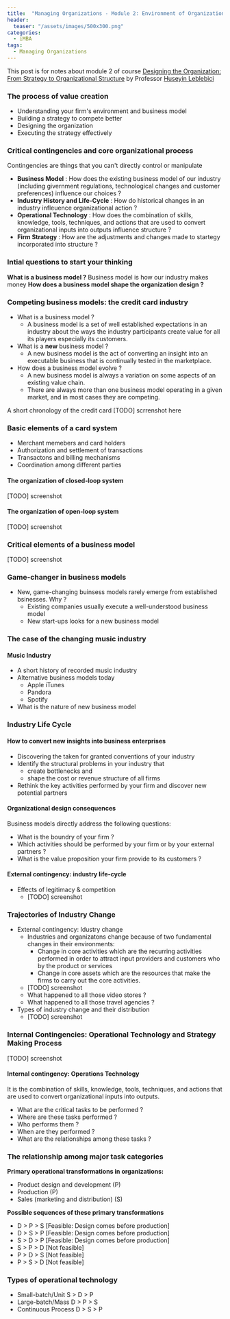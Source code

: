 ```yaml
---
title:  "Managing Organizations - Module 2: Environment of Organizations: External and Internal Contingencies"
header:
  teaser: "/assets/images/500x300.png"
categories: 
  - iMBA
tags:
  - Managing Organizations
---
```


This post is for notes about module 2 of course [Designing the Organization: From Strategy to Organizational Structure](https://www.coursera.org/learn/designing-organization/home/welcome) by Professor [Huseyin Leblebici](https://www.linkedin.com/in/huseyin-leblebici-3b046177/)

### The process of value creation

- Understanding your firm's environment  and business model
- Building a strategy to compete better
- Designing the organization
- Executing the strategy effectively

### Critical contingencies and core organizational process

Contingencies are things that you can't directly control or manipulate 
- **Business Model** : How does the existing business model of our industry (including givernment regulations, technological changes and customer preferences) influence our choices ?
- **Industry History and Life-Cycle** : How do historical changes in an industry infleuence organizational action ?
- **Operational Technology** : How does the combination of skills, knowledge, tools, techniques, and actions that are used to convert organizational inputs into outputs influence structure ?
- **Firm Strategy** : How are the adjustments and changes made to startegy incorporated into structure ?

### Intial questions to start your thinking

**What is a business model ?** Business model is how our industry makes money
**How does a business model shape the organization design ?**

### Competing business models: the credit card industry

- What is a business model ?
    - A business model is a set of well established expectations in an industry about the ways the industry participants create value for all its players especially its customers.
- What is a **new** business model ?
    - A new business model is the act of converting an insight into an executable business that is continually tested in the marketplace.
- How does a business model evolve ?
    - A new business model is always a variation on some aspects of an existing value chain.
    - There are always more than one business model operating in a given market, and in most cases they are competing.

A short chronology of the credit card
[TODO] scrrenshot here

### Basic elements of a card system

- Merchant memebers and card holders
- Authorization and settlement of transactions
- Transactons and billing mechanisms
- Coordination among different parties

#### The organization of closed-loop system
[TODO] screenshot

#### The organization of open-loop system
[TODO] screenshot

### Critical elements of a business model
[TODO] screenshot

### Game-changer in business models

- New, game-changing buinsess models rarely emerge from established bsinesses. Why ?
    - Existing companies usually execute a well-understood business model
    - New start-ups looks for a new business model

### The case of the changing music industry

#### Music Industry

- A short history of recorded music industry
- Alternative business models today
    - Apple iTunes
    - Pandora
    - Spotify
- What is the nature of new business model

### Industry Life Cycle

#### How to convert new insights into business enterprises

- Discovering the taken for granted conventions of your industry
- Identify the structural problems in your industry that 
    - create bottlenecks and 
    - shape the cost or revenue structure of all firms
- Rethink the key activities performed by your firm and discover new potential partners

#### Organizational design consequences 

Business models directly address the following questions:
- What is the boundry of your firm ?
- Which activities should be performed by your firm or by your external partners ?
- What is the value proposition your firm provide to its customers ?

#### External contingency: industry life-cycle

- Effects of legitimacy & competition
    - [TODO] screenshot

### Trajectories of Industry Change

- External contingency: Idustry change
    - Industries and organizatons change because of two fundamental changes in their environments:
        - Change in core activities which are the recurring activities performed in order to attract input providers and customers who by the product or services
        - Change in core assets which are the resources that make the firms to carry out the core activities.
    - [TODO] screenshot
    - What happened to all those video stores ?
    - What happened to all those travel agencies ?
- Types of industry change and their distribution
    - [TODO] screenshot

### Internal Contingencies: Operational Technology and Strategy Making Process
[TODO] screenshot

#### Internal contingency: Operations Technology

It is the combination of skills, knowledge, tools, techniques, and actions that are used to convert organizational inputs into outputs.
- What are the critical tasks to be performed ?
- Where are these tasks performed ?
- Who performs them ?
- When are they performed ?
- What are the relationships among these tasks ?

### The relationship among major task categories

**Primary operational transformations in organizations:**

- Product design and development (P)
- Production (P)
- Sales (marketing and distribution) (S)

**Possible sequences of these primary transformations**
- D > P > S [Feasible: Design comes before production]
- D > S > P [Feasible: Design comes before production]
- S > D > P [Feasible: Design comes before production] 
- S > P > D [Not feasible]
- P > D > S [Not feasible]
- P > S > D [Not feasible]

### Types of operational technology
- Small-batch/Unit   S > D > P
- Large-batch/Mass   D > P > S
- Continuous Process D > S > P